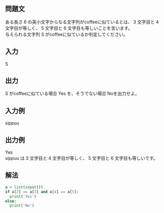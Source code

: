 ## 問題文
ある長さ 
6 の英小文字からなる文字列がcoffeeに似ているとは、
3 文字目と 
4 文字目が等しく、
5 文字目と 
6 文字目も等しいことを言います。  
与えられる文字列 
S がcoffeeに似ているか判定してください。  
## 入力
S
## 出力
S がcoffeeに似ている場合 Yes を、そうでない場合 Noを出力せよ。
## 入力例
sippuu
## 出力例
Yes  
sippuu は 
3 文字目と 
4 文字目が等しく、
5 文字目と 
6 文字目も等しいです。
## 解法

```python
a = list(input())
if a[2] == a[3] and a[4] == a[5]:
  print('Yes')
else:
  print('No')